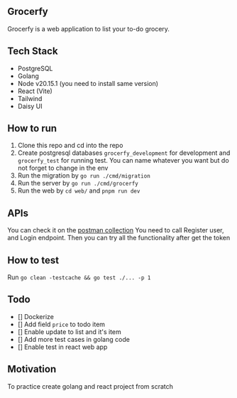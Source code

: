 ## Grocerfy

Grocerfy is a web application to list your to-do grocery.


## Tech Stack
- PostgreSQL
- Golang
- Node v20.15.1 (you need to install same version)
- React (Vite)
- Tailwind
- Daisy UI


## How to run
1. Clone this repo and cd into the repo
2. Create postgresql databases `grocerfy_development` for development and `grocerfy_test` for running test. You can name whatever you want but do not forget to change in the env
3. Run the migration by `go run ./cmd/migration`
4. Run the server by `go run ./cmd/grocerfy`
5. Run the web by `cd web/` and `pnpm run dev`


## APIs
You can check it on the [postman collection](Grocerfy.postman_collection.json)
You need to call Register user, and Login endpoint. Then you can try all the functionality after get the token


## How to test
Run `go clean -testcache && go test ./... -p 1`


## Todo
- [] Dockerize
- [] Add field `price` to todo item
- [] Enable update to list and it's item
- [] Add more test cases in golang code
- [] Enable test in react web app


## Motivation
To practice create golang and react project from scratch

